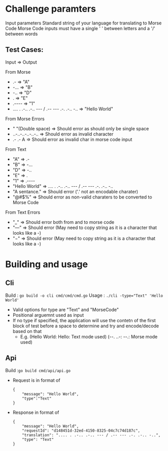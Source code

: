 # Challenge paramters
Input parameters
Standard string of your language for translating to Morse Code
Morse Code inputs must have a single ' ' between letters and a '/' between words


## Test Cases:
Input => Output

From Morse
* .- => "A"
* -... => "B"
* -.. => "D"
* . => "E"
* .---- => "1"
* .... . .-.. .-.. --- / .-- --- .-. .-.. -.. => "Hello World"

From Morse Errors
* "  "(Double space) => Should error as should only be single space
* ..-..-..-..-..-.. => Should error as invalid character
* .- .- A => Should error as invalid char in morse code input

From Text
* "A" => .-
* "B" => -...
* "D" => -..
* "E" => .
* "1" => .----
* "Hello World" => .... . .-.. .-.. --- / .-- --- .-. .-.. -..
* "A sentance." => Should error ('.' not an encodable charater)
* "@#$%" => Should error as non-valid charaters to be converted to Morse Code

From Text Errors
* "_" => Should error both from and to morse code
* "—" => Should error (May need to copy string as it is a character that looks like a -)
* "−" => Should error (May need to copy string as it is a character that looks like a -)

# Building and usage
## Cli

Build : `go build -o cli cmd/cmd/cmd.go`
Usage : `./cli -type="Text" 'Hello World'`
- Valid options for type are "Text" and "MorseCode"
- Positional arguemnt used as input
- If no type if specified, the application will use the contetn of the first block of test before a space to determine and try and encode/decode based on that
    - E.g. (Hello World: Hello: Text mode used) (--. ..-: --.: Morse mode used)

## Api
Build :`go build cmd/api/api.go`
- Request is in format of
    ```
    {
        "message": "Hello World",
        "type":"Text"
    }
    ```
- Response in format of
    ```
    {
        "message": "Hello World",
        "requestId": "d148451d-32ed-4150-8325-04c7c74d187c",
        "translation": ".... . .-.. .-.. --- / .-- --- .-. .-.. -..",
        "type": "Text"
    }
    ```
